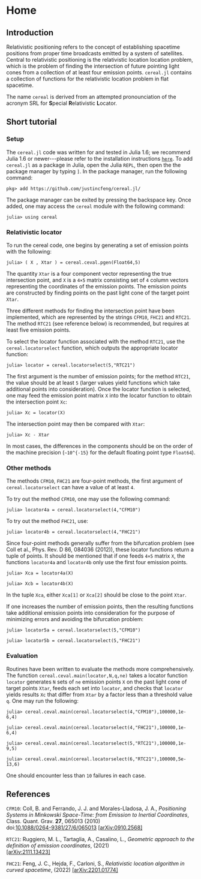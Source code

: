 # Home

## Introduction

Relativistic positioning refers to the concept of establishing spacetime
positions from proper time broadcasts emitted by a system of satellites.
Central to relativistic positioning is the relativistic location
location problem, which is the problem of finding the intersection of
future pointing light cones from a collection of at least four emission
points. `cereal.jl` contains a collection of functions for the
relativistic location problem in flat spacetime.

The name `cereal` is derived from an attempted pronounciation of the 
acronym SRL for **S**pecial **R**elativistic **L**ocator.

## Short tutorial

### Setup

The `cereal.jl` code was written for and tested in Julia 1.6; we
recommend Julia 1.6 or newer---please refer to the installation
instructions [`here`](https://julialang.org/downloads/platform/). To add
`cereal.jl` as a package in Julia, open the Julia `REPL`, then open the
the package manager by typing `]`. In the package manager, run the
following command:

    pkg> add https://github.com/justincfeng/cereal.jl/

The package manager can be exited by pressing the backspace key. Once 
added, one may access the `cereal` module with the following command:

    julia> using cereal

### Relativistic locator

To run the cereal code, one begins by generating a set of emission
points with the following:

    julia> ( X , Xtar ) = cereal.ceval.pgen(Float64,5)

The quantity `Xtar` is a four component vector representing the true
intersection point, and `X` is a ``4×5`` matrix consisting set of `4`
column vectors representing the coordinates of the emission points. The
emission points are constructed by finding points on the past light cone
of the target point `Xtar`.

Three different methods for finding the intersection point have been
implemented, which are represented by the strings `CFM10`, `FHC21` and
`RTC21`. The method `RTC21` (see reference below) is recommended, but
requires at least five emission points. 

To select the locator function associated with the method `RTC21`, use
the `cereal.locatorselect` function, which outputs the appropriate
locator function:

    julia> locator = cereal.locatorselect(5,"RTC21")

The first argument is the number of emission points; for the method
`RTC21`, the value should be at least `5` (larger values yield functions
which take additional points into consideration). Once the locator
function is selected, one may feed the emission point matrix `X` into
the locator function to obtain the intersection point `Xc`:

    julia> Xc = locator(X)

The intersection point may then be compared with `Xtar`:

    julia> Xc - Xtar

In most cases, the differences in the components should be on the order
of the machine precision (``∼10^{-15}`` for the default floating point
type `Float64`).

### Other methods

The methods `CFM10`, `FHC21` are four-point methods, the first argument
of `cereal.locatorselect` can have a value of at least `4`. 

To try out the method `CFM10`, one may use the following command:

    julia> locator4a = cereal.locatorselect(4,"CFM10")

To try out the method `FHC21`, use:

    julia> locator4b = cereal.locatorselect(4,"FHC21")

Since four-point methods generally suffer from the bifurcation problem
(see Coll et al., Phys. Rev. D 86, 084036 (2012)), these locator
functions return a tuple of points. It should be mentioned that if one
feeds ``4×5`` matrix `X`, the functions `locator4a` and `locator4b` only
use the first four emission points.

    julia> Xca = locator4a(X)

    julia> Xcb = locator4b(X)

In the tuple `Xca`, either `Xca[1]` or `Xca[2]` should be close to the
point `Xtar`.

If one increases the number of emission points, then the resulting
functions take additional emission points into consideration for the
purpose of minimizing errors and avoiding the bifurcation problem:

    julia> locator5a = cereal.locatorselect(5,"CFM10")

    julia> locator5b = cereal.locatorselect(5,"FHC21")

### Evaluation

Routines have been written to evaluate the methods more comprehensively.
The function `cereal.ceval.main(locator,N,q,ne)` takes a locator
function `locator` generates `N` sets of `ne` emission points `X` on the past
light cone of target points `Xtar`, feeds each set into `locator`, and
checks that `locator` yields results `Xc` that differ from `Xtar` by a
factor less than a threshold value `q`. One may run the following:

    julia> cereal.ceval.main(cereal.locatorselect(4,"CFM10"),100000,1e-6,4)

    julia> cereal.ceval.main(cereal.locatorselect(4,"FHC21"),100000,1e-6,4)

    julia> cereal.ceval.main(cereal.locatorselect(5,"RTC21"),100000,1e-9,5)

    julia> cereal.ceval.main(cereal.locatorselect(6,"RTC21"),100000,5e-13,6)

One should encounter less than `10` failures in each case.

## References

`CFM10`: Coll, B. and Ferrando, J. J. and Morales-Lladosa, J. A., *Positioning Systems in Minkowski Space-Time: from Emission to Inertial Coordinates*, Class. Quant. Grav. **27**, 065013 (2010)  
doi:[10.1088/0264-9381/27/6/065013](https://doi.org/10.1088/0264-9381/27/6/065013) [\[arXiv:0910.2568\]](https://arxiv.org/abs/0910.2568)

`RTC21`: Ruggiero, M. L., Tartaglia, A., Casalino, L., *Geometric approach to the definition of emission coordinates*, (2021)  
[\[arXiv:2111.13423\]](https://arxiv.org/abs/2111.13423)

`FHC21`: Feng, J. C., Hejda, F., Carloni, S., *Relativistic location algorithm in curved spacetime*, (2022)
[\[arXiv:2201.01774\]](https://arxiv.org/abs/2201.01774)
